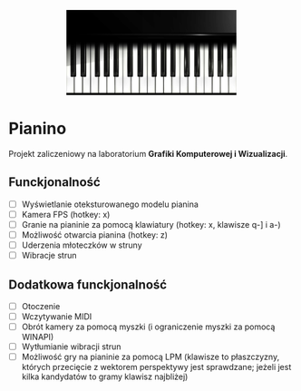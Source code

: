 <p align="center">
    <img src="images/logo.png"
         height="150" width="300">
</p>

# Pianino 

<!-- <p align="center">
        <img src="https://img.shields.io/github/downloads/LightTab2/Pianino/total.svg?style=flat"
              >
        <img src="https://img.shields.io/github/issues-raw/LightTab2/Pianino.svg?style=flat"
              >
        <img src="https://img.shields.io/github/stars/LightTab2/Pianino.svg?style=flat"
              >
</p> -->

Projekt zaliczeniowy na laboratorium **Grafiki Komputerowej i Wizualizacji**. 

## Funckjonalność
- [ ] Wyświetlanie oteksturowanego modelu pianina
- [ ] Kamera FPS (hotkey: x)
- [ ] Granie na pianinie za pomocą klawiatury (hotkey: x, klawisze q-] i a-\)
- [ ] Możliwość otwarcia pianina (hotkey: z)
- [ ] Uderzenia młoteczków w struny
- [ ] Wibracje strun

## Dodatkowa funckjonalność
- [ ] Otoczenie
- [ ] Wczytywanie MIDI
- [ ] Obrót kamery za pomocą myszki (i ograniczenie myszki za pomocą WINAPI)
- [ ] Wytłumianie wibracji strun
- [ ] Możliwość gry na pianinie za pomocą LPM (klawisze to płaszczyzny, których przecięcie z wektorem perspektywy jest sprawdzane; jeżeli jest kilka kandydatów to gramy klawisz najbliżej)
